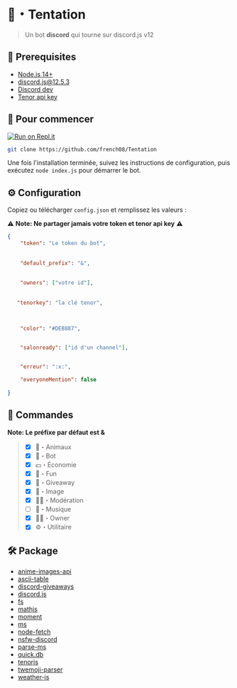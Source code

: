 # 🥀・Tentation

> Un bot **discord** qui tourne sur discord.js v12

## 🚧 Prerequisites 

- [Node.js 14+](https://nodejs.org/en/download/)
- [discord.js@12.5.3](https://www.npmjs.com/package/discord.js/v/12.5.3)
- [Discord dev](https://discord.com/developers/applications)
- [Tenor api key](https://tenor.com/developer/keyregistration)

## 🚀 Pour commencer

[![Run on Repl.it](https://repl.it/badge/github/french08/Tentation)](https://repl.it/github/french08/Tentation)

```sh
git clone https://github.com/french08/Tentation
```

Une fois l'installation terminée, suivez les instructions de configuration, puis exécutez `node index.js` pour démarrer le bot.

## ⚙️ Configuration

Copiez ou télécharger `config.json` et remplissez les valeurs :

⚠️ **Note: Ne partager jamais votre token et tenor api key** ⚠️

```json
{
    "token": "Le token du bot",
    
    
    "default_prefix": "&",
    
    
    "owners": ["votre id"],
    
    
   "tenorkey": "la clé tenor",

    

    "color": "#DEB887",


    "salonready": ["id d'un channel"],
    

    "erreur": ":x:",

    "everyoneMention": false
   
}
```
## 📝 Commandes

**Note: Le préfixe par défaut est &**

> - [x] 🐢・Animaux
> - [x] 🤖・Bot
> - [x] 💵・Économie
> - [x] 🎉・Fun
> - [x] 🎁・Giveaway
> - [x] 📸・Image
> - [x] 🧑‍⚖️・Modération
> - [ ] 🎵・Musique
> - [x] 🧑‍💻・Owner
> - [x] ⚙️・Utilitaire


## 🛠️ Package

- [anime-images-api](https://www.npmjs.com/package/anime-images-api/v/2.0.0)
- [ascii-table](https://www.npmjs.com/package/ascii-table/v/0.0.9)
- [discord-giveaways](https://www.npmjs.com/package/discord-giveaways/v/4.5.1)
- [discord.js](https://discord.js.org/#/docs/discord.js/12.5.3/general/welcome)
- [fs](https://www.npmjs.com/package/fs/v/0.0.1-security)
- [mathjs](https://www.npmjs.com/package/mathjs/v/10.1.1)
- [moment](https://www.npmjs.com/package/moment)
- [ms](https://www.npmjs.com/package/ms/v/2.1.3)
- [node-fetch](https://www.npmjs.com/package/node-fetch/v/2.6.7)
- [nsfw-discord](https://www.npmjs.com/package/nsfw-discord)
- [parse-ms](https://www.npmjs.com/package/parse-ms/v/2.1.0)
- [quick.db](https://www.npmjs.com/package/quick.db)
- [tenorjs](https://www.npmjs.com/package/tenorjs)
- [twemoji-parser](https://www.npmjs.com/package/twemoji-parser)
- [weather-js](https://www.npmjs.com/package/weather-js)
